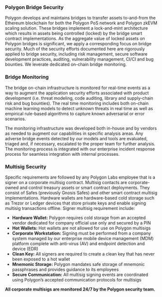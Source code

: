 ### Polygon Bridge Security

Polygon develops and maintains bridges to transfer assets to-and-from the Ethereum blockchain for both the Polygon PoS network and Polygon zkEVM scaling solution. These bridges implement a lock-and-mint architecture which results in assets being controlled (locked) by the bridge smart contract implementations. As the aggregate value of locked assets on Polygon bridges is significant, we apply a corresponding focus on bridge security. Much of the security efforts documented here are rigorously applied to bridge security, including risk management, secure software development practices, auditing, vulnerability management, CI/CI and bug bounties. We leverate dedicated on-chain bridge monitoring.

### Bridge Monitoring

The bridge on-chain infrastructure is monitored for real-time events as a way to augment the application security efforts associated with product development (i.e. threat modeling, code auditing, library and supply-chain risk and bug bounties). The real time monitoring includes both on-chain machine learning models to detect unknown threats in real time as well as empirical rule-based algorithms to capture known adversarial or error scenarios. 

The monitoring infrastructure was developed both in-house and by vendors as needed to augment our capabilities in specific analysis areas. Any adverse bridge events detected by our models and tools are evaluated, triaged and, if necessary, escalated to the proper team for further analysis. The monitoring process is integrated with our enterprise incident response process for seamless integration with internal processes.

### Multisig Security

Specific requirements are followed by any Polygon Labs employee that is a signer on a corporate multisig contract. Multisig contacts are corporate-owned  and control treasury assets or smart contract deployments. They consist of Safes (previously Gnosis Safes) and other smart contract multisig implementations. Hardware wallets are hardware-based cold storage such as Trezor or Ledger devices that store private keys and enable signing multisig transactions offline. Signer multisig requirement include:

- **Hardware Wallet:** Polygon requires cold storage from an accepted vendor dedicated for company official use only and secured by a PIN
- **Hot Wallets:** Hot wallets are not allowed for use on Polygon multisigs
- **Corporate Workstation:** Signing must be performed from a company system  managed by  our enterprise mobile device management (MDM) platform  complete with anti-virus (AV) and endpoint detection and device (EDR)
- **Clean Key:** All signers are required to create a clean key that has never been exposed to a hot wallet
- **Mnemonic Storage:** Polygon mandates safe storage of mnemonic passphrases and provides guidance to its employees
- **Secure Communication:** All multisig signing events are coordinated using Polygon’s accepted communication protocols for multisigs

**All corporate multisigs are monitored 24/7 by the Polygon security team.**

